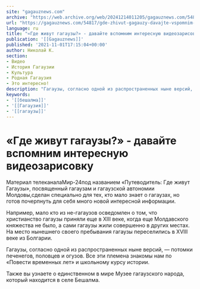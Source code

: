 ```yaml
---
site: "gagauznews.com"
archive: "https://web.archive.org/web/20241214011205/gagauznews.com/54817/gde-zhivut-gagauzy-davajte-vspomnim-interesnuyu-videozarisovku.html"
url: "https://gagauznews.com/54817/gde-zhivut-gagauzy-davajte-vspomnim-interesnuyu-videozarisovku.html"
language: ru
title: "«Где живут гагаузы?» - давайте вспомним интересную видеозарисовку"
publication: '[[Gagauznews]]'
published: '2021-11-01T17:15:04+00:00'
author: Николай К.
section:
- Видео
- История Гагаузии
- Культура
- Родная Гагаузия
- Это интересно!
description: "Гагаузы, согласно одной из распространенных ныне версий, - потомки печенегов, половцев и огузов. Все эти племена знакомы нам по «Повести временны лет» и школьному курсу истории."
keywords:
- '[[бешалма]]'
- '[[Гагаузия]]'
- '[[гагаузы]]'
---
```


# «Где живут гагаузы?» - давайте вспомним интересную видеозарисовку

Материал телеканалаМир-24под названием «Путеводитель: Где живут Гагаузы», посвященный гагаузам и гагаузской автономии Молдовы,сделан специально для тех, кто мало знает о гагаузах, но готов почерпнуть для себя много новой интересной информации.

Например, мало кто из не-гагаузов осведомлен о том, что христианство гагаузы приняли еще в XIII веке, когда еще Молдавского княжества не было, а сами гагаузы жили совершенно в других местах. На место нынешнего своего пребывания гагаузы переселились в XVIII веке из Болгарии.

Гагаузы, согласно одной из распространенных ныне версий, — потомки печенегов, половцев и огузов. Все эти племена знакомы нам по «Повести временных лет» и школьному курсу истории.

Также вы узнаете о единственном в мире Музее гагаузского народа, который находится в селе Бешалма.